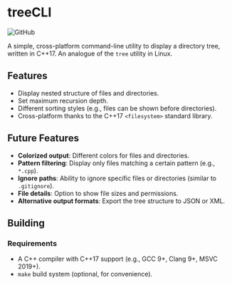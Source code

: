 # treeCLI

![GitHub](https://img.shields.io/github/license/d1sxrder3d/Dendron)


A simple, cross-platform command-line utility to display a directory tree, written in C++17. An analogue of the `tree` utility in Linux.

## Features

- Display nested structure of files and directories.
- Set maximum recursion depth.
- Different sorting styles (e.g., files can be shown before directories).
- Cross-platform thanks to the C++17 `<filesystem>` standard library.

## Future Features

- **Colorized output**: Different colors for files and directories.
- **Pattern filtering**: Display only files matching a certain pattern (e.g., `*.cpp`).
- **Ignore paths**: Ability to ignore specific files or directories (similar to `.gitignore`).
- **File details**: Option to show file sizes and permissions.
- **Alternative output formats**: Export the tree structure to JSON or XML.

## Building

### Requirements

- A C++ compiler with C++17 support (e.g., GCC 9+, Clang 9+, MSVC 2019+).
- `make` build system (optional, for convenience).

<!-- ### Build Instructions

1.  Clone the repository:
    ```bash
    git clone https://github.com/YOUR_USERNAME/treeCLI.git
    cd treeCLI
    ```

2.  Compile the project. You can do this manually:
    ```bash
    g++ -std=c++17 -Wall -Wextra -pedantic src/main.cpp src/tree.cpp -o tree_cli
    ``` -->

<!-- ## Usage

Run the executable, specifying the path to a directory. If no path is provided, the current directory will be used.
 -->
